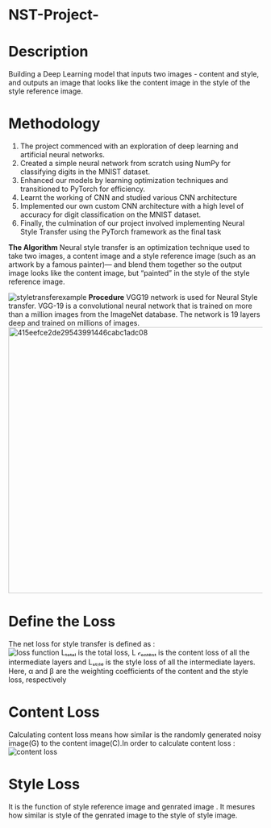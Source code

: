 # NST-Project-
# Description
Building a Deep Learning model that inputs two images - content and style, and outputs an image that looks like the content image in the style of the style reference image.
 
# Methodology 
1. The project commenced with an exploration of deep learning and artificial neural networks.
2. Created a simple neural network from scratch using NumPy for classifying digits in the MNIST dataset.
3. Enhanced our models by learning optimization techniques and transitioned to PyTorch for efficiency.
4. Learnt the working of CNN and studied various CNN architecture 
5. Implemented our own custom CNN architecture with a high level of accuracy for digit classification on the MNIST dataset.
6. Finally, the culmination of our project involved implementing Neural Style Transfer using the PyTorch framework as the final task

 **The Algorithm**
      Neural style transfer is an optimization technique used to take two images,
 a content image and a style reference image (such as an artwork by a famous painter)—
and blend them together so the output image looks like the content image, but “painted” in the style of the style reference image.

![styletransferexample](https://github.com/ImTushar2605/NST-Project-/assets/132780116/1f0e51b4-7f86-417f-8bf0-a807b194509b)
**Procedure** 
VGG19 network is used for Neural Style transfer. VGG-19 is a convolutional neural network that is trained on more than a million images from the ImageNet database. The network is 19 layers deep and trained on millions of images. 
<img width="528" alt="415eefce2de29543991446cabc1adc08" src="https://github.com/ImTushar2605/NST-Project-/assets/132780116/fa34744d-bee8-4c21-890a-169572511e49">

# Define the Loss
The net loss for style transfer is defined as :  
![loss function](https://github.com/ImTushar2605/NST-Project-/assets/132780116/237b8d4d-701b-4399-9b91-8a144a37422e)
 Lₜₒₜₐₗ is the total loss, L 𝒸ₒₙₜₑₙₜ is the content loss of all the intermediate layers and Lₛₜᵧₗₑ is the style loss of all the intermediate layers. Here, α and β are the weighting coefficients of the content and the style loss, respectively
# Content Loss
Calculating content loss means how similar is the randomly generated noisy image(G) to the content image(C).In order to calculate content loss :
               ![content loss](https://github.com/ImTushar2605/NST-Project-/assets/132780116/e5fb0b22-ed3f-4591-be72-646847510da1)
# Style Loss 
It is the function of style reference image and genrated image . It mesures how similar is style of  the genrated image to the style of style image. 
  
                    
                                   

